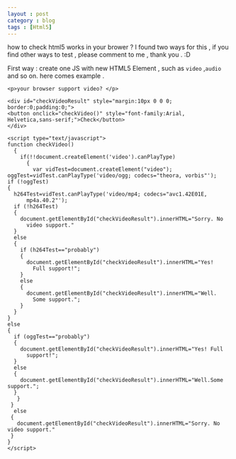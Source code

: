 ```yaml
---
layout : post
category : blog
tags : [Html5]
---
```


how to check html5 works in your brower ?  I found two ways for this , if you find other ways to test , please comment to me , thank you . :D 

First way : create one JS with new HTML5 Element , such as `video` ,`audio` and so on. here comes example . 

    <p>your browser support video? </p> 

    <div id="checkVideoResult" style="margin:10px 0 0 0; border:0;padding:0;">
    <button onclick="checkVideo()" style="font-family:Arial, Helvetica,sans-serif;">Check</button>
    </div>

    <script type="text/javascript">
    function checkVideo()
      { 
        if(!!document.createElement('video').canPlayType)
          { 
            var vidTest=document.createElement("video");
    oggTest=vidTest.canPlayType('video/ogg; codecs="theora, vorbis"');
    if (!oggTest)
    {
      h264Test=vidTest.canPlayType('video/mp4; codecs="avc1.42E01E,
          mp4a.40.2"');
      if (!h264Test)
      {
        document.getElementById("checkVideoResult").innerHTML="Sorry. No
          video support."
      }
      else
      {
        if (h264Test=="probably")
        {
          document.getElementById("checkVideoResult").innerHTML="Yes!
            Full support!";
        }
        else
        {
          document.getElementById("checkVideoResult").innerHTML="Well.
            Some support.";
        }
      }
    }
    else
    {
      if (oggTest=="probably")
      {
        document.getElementById("checkVideoResult").innerHTML="Yes! Full
          support!";
      }
      else
      {
        document.getElementById("checkVideoResult").innerHTML="Well.Some support.";
      }
       }
     }
      else
     {
       document.getElementById("checkVideoResult").innerHTML="Sorry. No video support."
     }
    }
    </script>



